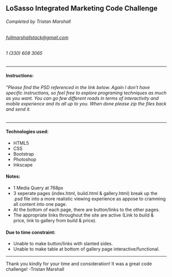 ## LoSasso Integrated Marketing Code Challenge
###### Completed by Tristan Marshall
###### fullmarshallstack@gmail.com
###### 1 (330) 608 3065 
---
#### Instructions:
###### "Please find the PSD referenced in the link below. Again I don’t have specific instructions, so feel free to explore programing techniques  as much as you want. You can go few different roads in terms of interactivity and mobile experience and its all up to you. When done please zip the files back and send it.
---
#### Technologies used:
- HTML5
- CSS
- Bootstrap
- Photoshop
- Inkscape

#### Notes:
- 1 Media Query at 768px
- 3 seperate pages (index.html, build.html & gallery.html) break up the .psd file into a more realistic viewing experience as appose to cramming all content into one page.
- At the bottom of each page, there are button/links to the other pages.
- The appropriate links throughout the site are active (Link to build & price, link to gallery from build & price).

#### Due to time constraint:
- Unable to make button/links with slanted sides.
- Unable to make table at bottom of gallery page interactive/functional.
-----
Thank you kindly for your time and consideration! It was a great code challenge!
-Tristan Marshall
